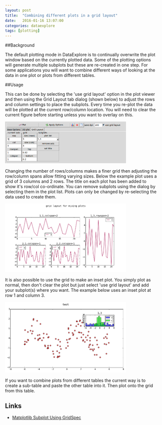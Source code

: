 ```yaml
---
layout: post
title:  "Combining different plots in a grid layout"
date:   2016-01-16 13:07:00
categories: dataexplore
tags: [plotting]
---
```


##Background

The default plotting mode in DataExplore is to continually overwrite the plot window based on the currently plotted data. Some of the plotting options will generate multiple subplots but these are re-created in one step. For some applications you will want to combine different ways of looking at the data in one plot or plots from different tables.

##Usage

This can be done by selecting the 'use grid layout' option in the plot viewer and then using the Grid Layout tab dialog (shown below) to adjust the rows and column settings to place the subplots. Every time you re-plot the data will be plotted at the current row/column location. You will need to clear the current figure before starting unless you want to overlay on this.

<div style="width: 400px;">
<a href="/img/plot_layout_options.png"><img src="/img/plot_layout_options.png" width="500px"></a>
</div>

Changing the number of rows/columns makes a finer grid then adjusting the row/column spans allow fitting varying sizes. Below the example plot uses a grid of 3 columns and 2 rows. The title on each plot has been added to show it's row/col co-ordinate. You can remove subplots using the dialog by selecting them in the plot list. Plots can only be changed by re-selecting the data used to create them.

<div style="width: 400px;">
<a href="/img/grid_layout.png"><img src="/img/grid_layout.png" width="500px"></a>
</div>

It is also possible to use the grid to make an inset plot. You simply plot as normal, then don't clear the plot but just select 'use grid layout' and add your subplot(s) where you want. The example below uses an inset plot at row 1 and column 3.

<div style="width: 400px;">
<a href="/img/inset_plot.png"><img src="/img/inset_plot.png" width="500px"></a>
</div>

If you want to combine plots from different tables the current way is to create a sub-table and paste the other table into it. Then plot onto the grid from this table.

## Links

* [Matplotlib Subplot Using GridSpec](http://matplotlib.org/users/gridspec.html)
